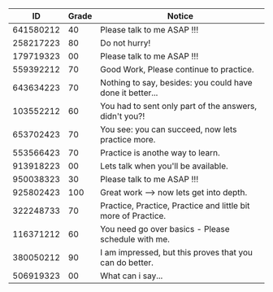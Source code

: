 ID | Grade| Notice
--- | ---- | ----
641580212 | 40 | Please talk to me ASAP !!!
258217223 | 80 | Do not hurry!
179719323 | 00 | Please talk to me ASAP !!!
559392212 | 70 | Good Work, Please continue to practice.
643634223 | 70 | Nothing to say, besides: you could have done it better...
103552212 | 60 | You had to sent only part of the answers, didn't you?!
653702423 | 70 | You see: you can succeed, now lets practice more.
553566423 | 70 | Practice is anothe way to learn.
913918223 | 00 | Lets talk when you'll be available.
950038323 | 30 | Please talk to me ASAP !!!
925802423 | 100| Great work --> now lets get into depth.   
322248733 | 70 | Practice, Practice, Practice and little bit more of Practice.
116371212 | 60 | You need go over basics - Please schedule with me.
380050212 | 90 | I am impressed, but this proves that you can do better.  
506919323 | 00 | What can i say...
